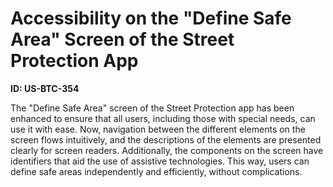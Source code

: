 # Accessibility on the "Define Safe Area" Screen of the Street Protection App

**ID: US-BTC-354**

The "Define Safe Area" screen of the Street Protection app has been enhanced to ensure that all users, including those with special needs, can use it with ease. Now, navigation between the different elements on the screen flows intuitively, and the descriptions of the elements are presented clearly for screen readers. Additionally, the components on the screen have identifiers that aid the use of assistive technologies. This way, users can define safe areas independently and efficiently, without complications.